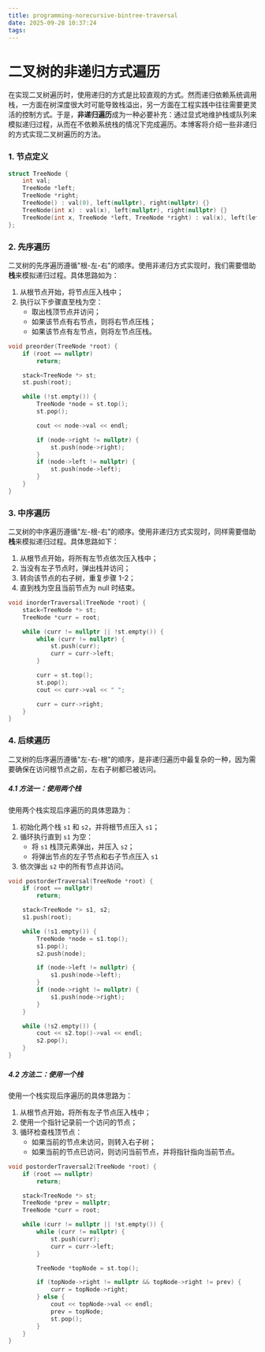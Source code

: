 ```yaml
---
title: programming-norecursive-bintree-traversal
date: 2025-09-28 10:37:24
tags:
---
```


# 二叉树的非递归方式遍历

在实现二叉树遍历时，使用递归的方式是比较直观的方式。然而递归依赖系统调用栈，一方面在树深度很大时可能导致栈溢出，另一方面在工程实践中往往需要更灵活的控制方式。于是，**非递归遍历**成为一种必要补充：通过显式地维护栈或队列来模拟递归过程，从而在不依赖系统栈的情况下完成遍历。本博客将介绍一些非递归的方式实现二叉树遍历的方法。



### 1. 节点定义

```c++
struct TreeNode {
    int val;
    TreeNode *left;
    TreeNode *right;
    TreeNode() : val(0), left(nullptr), right(nullptr) {}
    TreeNode(int x) : val(x), left(nullptr), right(nullptr) {}
    TreeNode(int x, TreeNode *left, TreeNode *right) : val(x), left(left), right(right) {}
};
```



### 2. 先序遍历

二叉树的先序遍历遵循"根-左-右"的顺序。使用非递归方式实现时，我们需要借助**栈**来模拟递归过程。具体思路如为：

1. 从根节点开始，将节点压入栈中；
2. 执行以下步骤直至栈为空：
   - 取出栈顶节点并访问；
   - 如果该节点有右节点，则将右节点压栈；
   - 如果该节点有左节点，则将左节点压栈。

```c++
void preorder(TreeNode *root) {
    if (root == nullptr)
        return;

    stack<TreeNode *> st;
    st.push(root);

    while (!st.empty()) {
        TreeNode *node = st.top();
        st.pop();

        cout << node->val << endl;

        if (node->right != nullptr) {
            st.push(node->right);
        }
        if (node->left != nullptr) {
            st.push(node->left);
        }
    }
}
```



### 3. 中序遍历

二叉树的中序遍历遵循"左-根-右"的顺序。使用非递归方式实现时，同样需要借助**栈**来模拟递归过程。具体思路如下：

1. 从根节点开始，将所有左节点依次压入栈中；
2. 当没有左子节点时，弹出栈并访问；
3. 转向该节点的右子树，重复步骤 1-2；
4. 直到栈为空且当前节点为 null 时结束。

```c++
void inorderTraversal(TreeNode *root) {
    stack<TreeNode *> st;
    TreeNode *curr = root;

    while (curr != nullptr || !st.empty()) {
        while (curr != nullptr) {
            st.push(curr);
            curr = curr->left;
        }

        curr = st.top();
        st.pop();
        cout << curr->val << " ";

        curr = curr->right;
    }
}
```



### 4. 后续遍历

二叉树的后序遍历遵循"左-右-根"的顺序，是非递归遍历中最复杂的一种，因为需要确保在访问根节点之前，左右子树都已被访问。

##### 4.1 方法一：使用两个栈

使用两个栈实现后序遍历的具体思路为：

1. 初始化两个栈 `s1` 和 `s2`，并将根节点压入 `s1`；
2. 循环执行直到 `s1` 为空：
   - 将 `s1` 栈顶元素弹出，并压入 `s2`；
   - 将弹出节点的左子节点和右子节点压入 `s1` 
3. 依次弹出 `s2` 中的所有节点并访问。

```c++
void postorderTraversal(TreeNode *root) {
    if (root == nullptr)
        return;

    stack<TreeNode *> s1, s2;
    s1.push(root);

    while (!s1.empty()) {
        TreeNode *node = s1.top();
        s1.pop();
        s2.push(node);

        if (node->left != nullptr) {
            s1.push(node->left);
        }
        if (node->right != nullptr) {
            s1.push(node->right);
        }
    }

    while (!s2.empty()) {
        cout << s2.top()->val << endl;
        s2.pop();
    }
}
```

##### 4.2 方法二：使用一个栈

使用一个栈实现后序遍历的具体思路为：

1. 从根节点开始，将所有左子节点压入栈中；
2. 使用一个指针记录前一个访问的节点；
3. 循环检查栈顶节点：
   - 如果当前的节点未访问，则转入右子树；
   - 如果当前的节点已访问，则访问当前节点，并将指针指向当前节点。

```c++
void postorderTraversal2(TreeNode *root) {
    if (root == nullptr)
        return;

    stack<TreeNode *> st;
    TreeNode *prev = nullptr;
    TreeNode *curr = root;

    while (curr != nullptr || !st.empty()) {
        while (curr != nullptr) {
            st.push(curr);
            curr = curr->left;
        }

        TreeNode *topNode = st.top();

        if (topNode->right != nullptr && topNode->right != prev) {
            curr = topNode->right;
        } else {
            cout << topNode->val << endl;
            prev = topNode;
            st.pop();
        }
    }
}
```

